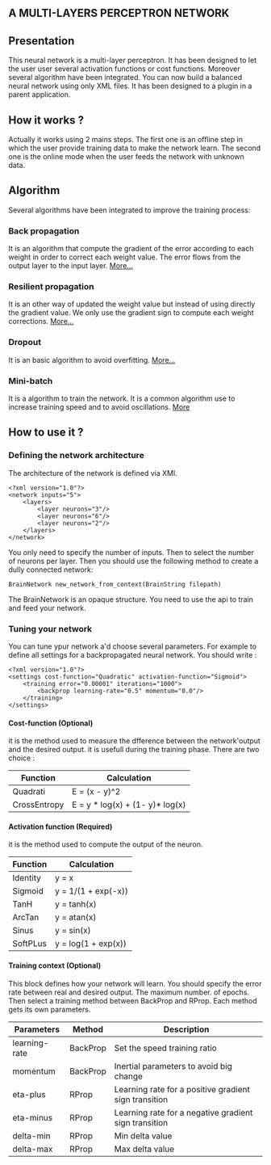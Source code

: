 A MULTI-LAYERS PERCEPTRON NETWORK
------------------------------------

## Presentation
This neural network is a multi-layer perceptron. It has been designed to let the user user several activation functions or cost functions. Moreover several algorithm have been integrated. You can now build a balanced neural
network using only XML files. It has been designed to a plugin in a parent application.

## How it works ?
Actually it works using 2 mains steps. The first one is an offline step in which the user provide training data to make the network learn. The second one is the online mode when the user feeds the network with unknown data.

## Algorithm
Several algorithms have been integrated to improve the training process:

### Back propagation
It is an algorithm that compute the gradient of the error according to each weight in order to correct each weight value. The error flows from the output layer to the input layer.
[More...](http://neuralnetworksanddeeplearning.com/chap2.html)

### Resilient propagation
It is an other way of updated the weight value but instead of using directly the gradient value. We only use the gradient sign to compute each weight corrections.
[More...](http://aass.oru.se/~lilien/ml/seminars/2007_03_12c-Markus_Ingvarsson-RPROP.pdf)

### Dropout
It is an basic algorithm to avoid overfitting.
[More...](https://www.cs.toronto.edu/~hinton/absps/JMLRdropout.pdf)

### Mini-batch
It is a algorithm to train the network. It is a common algorithm use to increase training speed and to avoid oscillations.
[More](http://ruder.io/optimizing-gradient-descent/)

## How to use it ?

### Defining the network architecture

The architecture of the network is defined via XMl.
```
<?xml version="1.0"?>
<network inputs="5">
    <layers>
        <layer neurons="3"/>
        <layer neurons="6"/>
        <layer neurons="2"/>
    </layers>
</network>
```

You only need to specify the number of inputs. Then to select the number of neurons per layer.
Then you should use the following method to create a dully connected network:

```
BrainNetwork new_network_from_context(BrainString filepath)
```

The BrainNetwork is an opaque structure. You need to use the api to train and feed your network.

### Tuning your network

You can tune ypur network a'd choose several parameters. For example to define all settings for a backpropagated neural network.
You should write :

```
<?xml version="1.0"?>
<settings cost-function="Quadratic" activation-function="Sigmoid">
    <training error="0.00001" iterations="1000">
        <backprop learning-rate="0.5" momentum="0.0"/>
    </training>
</settings>
```

#### Cost-function (Optional)
it is the method used to measure the dfference between the network'output and the desired output.
it is usefull during the training phase. There are two choice :

| Function     | Calculation                     |
| -------------|---------------------------------|
| Quadrati     | E =  (x -  y)^2                 |
| CrossEntropy | E = y * log(x) + (1- y)* log(x) |

#### Activation function (Required)
it is the method used to compute the output of the neuron.

| Function | Calculation         |
|----------|---------------------|
| Identity | y = x               |
| Sigmoid  | y = 1/(1 + exp(-x)) |
| TanH     | y = tanh(x)         |
| ArcTan   | y = atan(x)         |
| Sinus    | y = sin(x)          |
| SoftPLus | y = log(1 + exp(x)) |

#### Training context (Optional)

This block defines how your network will learn. You should specify the error rate between real and desired output. The maximum number.
of epochs. Then select a training method between BackProp and RProp. Each method gets its own parameters.

| Parameters    | Method   | Description                                            |
|---------------|----------|--------------------------------------------------------|
| learning-rate | BackProp | Set the speed training ratio                           |
| momentum      | BackProp | Inertial parameters to avoid big change                |
| eta-plus      | RProp    | Learning rate  for a positive gradient sign transition |
| eta-minus     | RProp    | Learning rate for a negative gradient sign transition  |
| delta-min     | RProp    | Min delta value                                        |
| delta-max     | RProp    | Max delta value                                        |

